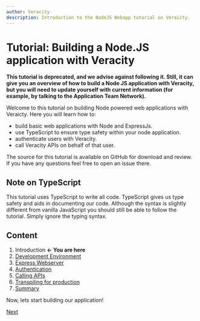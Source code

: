 ```yaml
---
author: Veracity
description: Introduction to the NodeJS Webapp tutorial on Veraicty.
---
```


# Tutorial: Building a Node.JS application with Veracity
**This tutorial is deprecated, and we advise against following it. Still, it can give you an overview of how to build a Node JS application with Veracity, but you will need to update yourself with current information (for example, by talking to the Application Team Network).**

Welcome to this tutorial on building Node powered web applications with Veraicty. Here you will learn how to:

- build basic web applications with Node and ExpressJs.
- use TypeScript to ensure type safety within your node application.
- authenticate users with Veracity.
- call Veracity APIs on behalf of that user.

The source for this tutorial is available on GitHub for download and review. If you have any questions feel free to open an issue there.

## Note on TypeScript
This tutorial uses TypeScript to write all code. TypeScript gives us type safety and aids in documenting our code. Although the syntax is slightly different from vanilla JavaScript you should still be able to follow the tutorial. Simply ignore the typing syntax.

## Content
1. Introduction **<- You are here**
2. [Development Environment](2-development-environment.md)
3. [Express Webserver](3-express-webserver.md)
4. [Authentication](4-authentication.md)
5. [Calling APIs](5-calling-apis.md)
6. [Transpiling for production](6-transpiling-for-production.md)
8. [Summary](7-summary.md)

Now, lets start building our application!

[Next](2-development-environment.md)